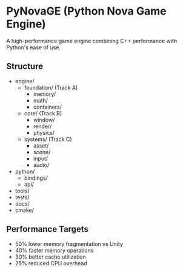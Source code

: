 # PyNovaGE (Python Nova Game Engine)

A high-performance game engine combining C++ performance with Python's ease of use.

## Structure

- engine/
  - foundation/ (Track A)
    - memory/
    - math/
    - containers/
  - core/ (Track B)
    - window/
    - render/
    - physics/
  - systems/ (Track C)
    - asset/
    - scene/
    - input/
    - audio/
- python/
  - bindings/
  - api/
- tools/
- tests/
- docs/
- cmake/

## Performance Targets
- 50% lower memory fragmentation vs Unity
- 40% faster memory operations
- 30% better cache utilization
- 25% reduced CPU overhead

